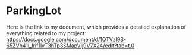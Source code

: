 # ParkingLot

Here is the link to my document, which provides a detailed explanation of everything related to my project:
https://docs.google.com/document/d/1QTVzl9S-65ZVh41l_Irif1lvT3hTp3SMapVIj9V7X24/edit?tab=t.0
